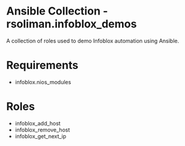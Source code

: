 # Ansible Collection - rsoliman.infoblox_demos

A collection of roles used to demo Infoblox automation using Ansible.

# Requirements

- infoblox.nios_modules

# Roles

- infoblox_add_host
- infoblox_remove_host
- infoblox_get_next_ip

